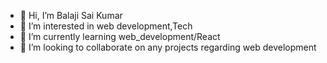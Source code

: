 - 👋 Hi, I’m Balaji Sai Kumar
- 👀 I’m interested in web development,Tech
- 🌱 I’m currently learning web_development/React
- 💞️ I’m looking to collaborate on any projects regarding web development

<!---
balajisaikumar2000/balajisaikumar2000 is a ✨ special ✨ repository because its `README.md` (this file) appears on your GitHub profile.
You can click the Preview link to take a look at your changes.
--->
